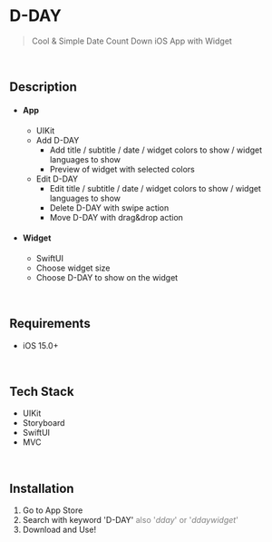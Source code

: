 # D-DAY

> Cool & Simple Date Count Down iOS App with Widget 

</br>


## Description
* #### **App** ####
  * UIKit
  * Add D-DAY 
    * Add title / subtitle / date / widget colors to show / widget languages to show
    * Preview of widget with selected colors
  * Edit D-DAY 
    * Edit title / subtitle / date / widget colors to show / widget languages to show 
    * Delete D-DAY with swipe action
    * Move D-DAY with drag&drop action
* #### **Widget** ####
  * SwiftUI
  * Choose widget size
  * Choose D-DAY to show on the widget  

</br>   

## Requirements
* iOS 15.0+     

</br>   

## Tech Stack
* UIKit
* Storyboard
* SwiftUI
* MVC    

</br>   

## Installation
1. Go to App Store
2. Search with keyword 'D-DAY' <span style="color:gray"> also '_dday_' or '_ddaywidget_' </span>
3. Download and Use!
